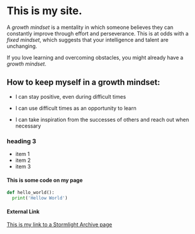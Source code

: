 # This is my site.

A *growth mindset* is a mentality in which someone believes they can constantly improve through effort and perseverance. This is at odds with a *fixed mindset*, which suggests that your intelligence and talent are unchanging. 

If you love learning and overcoming obstacles, you might already have a *growth mindset*. 


## How to keep myself in a growth mindset:
- I can stay positive, even during difficult times

- I can use difficult times as an opportunity to learn

- I can take inspiration from the successes of others and reach out when necessary


### heading 3
* item 1
* item 2
* item 3

#### This is some code on my page
```python
def hello_world():
  print('Hellow World')
 ```
#### External Link
[This is my link to a Stormlight Archive page](https://www.brandonsanderson.com/the-stormlight-archive-series/)




